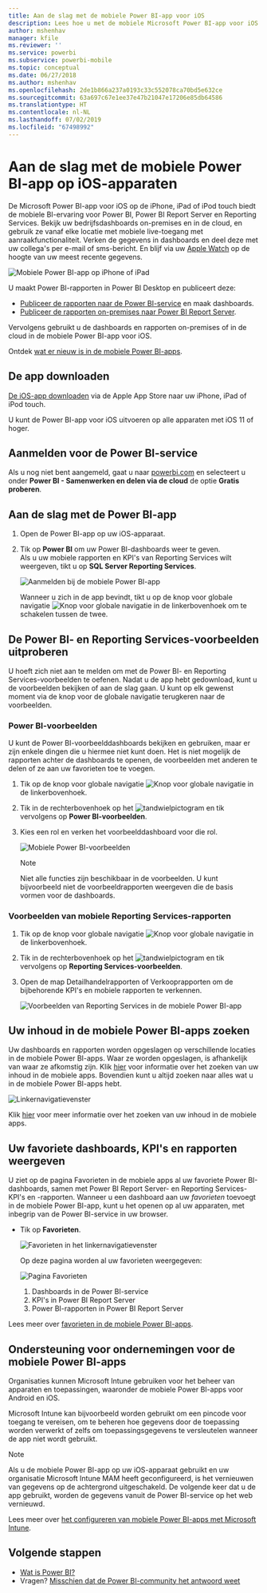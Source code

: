 ```yaml
---
title: Aan de slag met de mobiele Power BI-app voor iOS
description: Lees hoe u met de mobiele Microsoft Power BI-app voor iOS onderweg beschikt over Power BI en mobiele toegang tot zakelijke gegevens, zowel on-premises als in de cloud.
author: mshenhav
manager: kfile
ms.reviewer: ''
ms.service: powerbi
ms.subservice: powerbi-mobile
ms.topic: conceptual
ms.date: 06/27/2018
ms.author: mshenhav
ms.openlocfilehash: 2de1b866a237a0193c33c552078ca70bd5e632ce
ms.sourcegitcommit: 63a697c67e1ee37e47b21047e17206e85db64586
ms.translationtype: HT
ms.contentlocale: nl-NL
ms.lasthandoff: 07/02/2019
ms.locfileid: "67498992"
---
```

# <a name="get-started-with-the-power-bi-mobile-app-on-ios-devices"></a>Aan de slag met de mobiele Power BI-app op iOS-apparaten
De Microsoft Power BI-app voor iOS op de iPhone, iPad of iPod touch biedt de mobiele BI-ervaring voor Power BI, Power BI Report Server en Reporting Services. Bekijk uw bedrijfsdashboards on-premises en in de cloud, en gebruik ze vanaf elke locatie met mobiele live-toegang met aanraakfunctionaliteit. Verken de gegevens in dashboards en deel deze met uw collega's per e-mail of sms-bericht. En blijf via uw [Apple Watch](mobile-apple-watch.md) op de hoogte van uw meest recente gegevens.  

![Mobiele Power BI-app op iPhone of iPad](./media/mobile-iphone-app-get-started/pbi_ipad_iphonedevices.png)

U maakt Power BI-rapporten in Power BI Desktop en publiceert deze:

* [Publiceer de rapporten naar de Power BI-service](../../service-get-started.md) en maak dashboards.
* [Publiceer de rapporten on-premises naar Power BI Report Server](../../report-server/quickstart-create-powerbi-report.md).

Vervolgens gebruikt u de dashboards en rapporten on-premises of in de cloud in de mobiele Power BI-app voor iOS.

Ontdek [wat er nieuw is in de mobiele Power BI-apps](mobile-whats-new-in-the-mobile-apps.md).

## <a name="download-the-app"></a>De app downloaden
[De iOS-app downloaden](http://go.microsoft.com/fwlink/?LinkId=522062 "Download de iOS-app") via de Apple App Store naar uw iPhone, iPad of iPod touch.

U kunt de Power BI-app voor iOS uitvoeren op alle apparaten met iOS 11 of hoger. 

## <a name="sign-up-for-the-power-bi-service"></a>Aanmelden voor de Power BI-service
Als u nog niet bent aangemeld, gaat u naar [powerbi.com](https://powerbi.microsoft.com/get-started/) en selecteert u onder **Power BI - Samenwerken en delen via de cloud** de optie **Gratis proberen**.


## <a name="get-started-with-the-power-bi-app"></a>Aan de slag met de Power BI-app
1. Open de Power BI-app op uw iOS-apparaat.
2. Tik op **Power BI** om uw Power BI-dashboards weer te geven.  
   Als u uw mobiele rapporten en KPI's van Reporting Services wilt weergeven, tikt u op **SQL Server Reporting Services**.
   
   ![Aanmelden bij de mobiele Power BI-app](./media/mobile-iphone-app-get-started/power-bi-connect-to-login.png)
   
   Wanneer u zich in de app bevindt, tikt u op de knop voor globale navigatie ![Knop voor globale navigatie](./././media/mobile-iphone-app-get-started/power-bi-iphone-global-nav-button.png) in de linkerbovenhoek om te schakelen tussen de twee. 

## <a name="try-the-power-bi-and-reporting-services-samples"></a>De Power BI- en Reporting Services-voorbeelden uitproberen
U hoeft zich niet aan te melden om met de Power BI- en Reporting Services-voorbeelden te oefenen. Nadat u de app hebt gedownload, kunt u de voorbeelden bekijken of aan de slag gaan. U kunt op elk gewenst moment via de knop voor de globale navigatie terugkeren naar de voorbeelden.

### <a name="power-bi-samples"></a>Power BI-voorbeelden
U kunt de Power BI-voorbeelddashboards bekijken en gebruiken, maar er zijn enkele dingen die u hiermee niet kunt doen. Het is niet mogelijk de rapporten achter de dashboards te openen, de voorbeelden met anderen te delen of ze aan uw favorieten toe te voegen.

1. Tik op de knop voor globale navigatie ![Knop voor globale navigatie](./././media/mobile-iphone-app-get-started/power-bi-iphone-global-nav-button.png) in de linkerbovenhoek.
2. Tik in de rechterbovenhoek op het ![tandwielpictogram](././media/mobile-iphone-app-get-started/power-bi-ios-gear-icon.png) en tik vervolgens op **Power BI-voorbeelden**.
3. Kies een rol en verken het voorbeelddashboard voor die rol.  
   
   ![Mobiele Power BI-voorbeelden](./media/mobile-iphone-app-get-started/power-bi-iphone-powerbi-samples.png)
   
   > [!NOTE]
   > Niet alle functies zijn beschikbaar in de voorbeelden. U kunt bijvoorbeeld niet de voorbeeldrapporten weergeven die de basis vormen voor de dashboards. 
   > 
   > 

### <a name="reporting-services-mobile-report-samples"></a>Voorbeelden van mobiele Reporting Services-rapporten
1. Tik op de knop voor globale navigatie ![Knop voor globale navigatie](./././media/mobile-iphone-app-get-started/power-bi-iphone-global-nav-button.png) in de linkerbovenhoek.
2. Tik in de rechterbovenhoek op het ![tandwielpictogram](././media/mobile-iphone-app-get-started/power-bi-ios-gear-icon.png) en tik vervolgens op **Reporting Services-voorbeelden**.
3. Open de map Detailhandelrapporten of Verkooprapporten om de bijbehorende KPI's en mobiele rapporten te verkennen.
   
   ![Voorbeelden van Reporting Services in de mobiele Power BI-app](./media/mobile-iphone-app-get-started/power-bi-reporting-services-samples.png)

## <a name="find-your-content-in-the-power-bi-mobile-apps"></a>Uw inhoud in de mobiele Power BI-apps zoeken
Uw dashboards en rapporten worden opgeslagen op verschillende locaties in de mobiele Power BI-apps. Waar ze worden opgeslagen, is afhankelijk van waar ze afkomstig zijn. Klik [hier](mobile-apps-quickstart-view-dashboard-report.md) voor informatie over het zoeken van uw inhoud in de mobiele apps. Bovendien kunt u altijd zoeken naar alles wat u in de mobiele Power BI-apps hebt. 

![Linkernavigatievenster](./media/mobile-iphone-app-get-started/power-bi-iphone-left-nav.png)

Klik [hier](mobile-apps-quickstart-view-dashboard-report.md) voor meer informatie over het zoeken van uw inhoud in de mobiele apps.

## <a name="view-your-favorite-dashboards-kpis-and-reports"></a>Uw favoriete dashboards, KPI's en rapporten weergeven
U ziet op de pagina Favorieten in de mobiele apps al uw favoriete Power BI-dashboards, samen met Power BI Report Server- en Reporting Services-KPI's en -rapporten. Wanneer u een dashboard aan uw *favorieten* toevoegt in de mobiele Power BI-app, kunt u het openen op al uw apparaten, met inbegrip van de Power BI-service in uw browser. 

* Tik op **Favorieten**.
  
   ![Favorieten in het linkernavigatievenster](./media/mobile-iphone-app-get-started/power-bi-iphone-favorites-nav.png)
  
   Op deze pagina worden al uw favorieten weergegeven:
  
   ![Pagina Favorieten](./media/mobile-iphone-app-get-started/power-bi-iphone-faves-report-server-number-callouts.png)
  
  1. Dashboards in de Power BI-service
  2. KPI's in Power BI Report Server
  3. Power BI-rapporten in Power BI Report Server

Lees meer over [favorieten in de mobiele Power BI-apps](mobile-apps-favorites.md).

## <a name="enterprise-support-for-the-power-bi-mobile-apps"></a>Ondersteuning voor ondernemingen voor de mobiele Power BI-apps
Organisaties kunnen Microsoft Intune gebruiken voor het beheer van apparaten en toepassingen, waaronder de mobiele Power BI-apps voor Android en iOS.

Microsoft Intune kan bijvoorbeeld worden gebruikt om een pincode voor toegang te vereisen, om te beheren hoe gegevens door de toepassing worden verwerkt of zelfs om toepassingsgegevens te versleutelen wanneer de app niet wordt gebruikt.

> [!NOTE]
> Als u de mobiele Power BI-app op uw iOS-apparaat gebruikt en uw organisatie Microsoft Intune MAM heeft geconfigureerd, is het vernieuwen van gegevens op de achtergrond uitgeschakeld. De volgende keer dat u de app gebruikt, worden de gegevens vanuit de Power BI-service op het web vernieuwd.
> 

Lees meer over [het configureren van mobiele Power BI-apps met Microsoft Intune](../../service-admin-mobile-intune.md). 

## <a name="next-steps"></a>Volgende stappen

* [Wat is Power BI?](../../power-bi-overview.md)
* Vragen? [Misschien dat de Power BI-community het antwoord weet](http://community.powerbi.com/)


